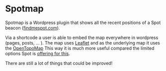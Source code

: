 # Spotmap
Spotmap is a Wordpress plugin that shows all the recent positions of a Spot beacon 
([findmespot.com](http://findmespot.com)).

Via a shortcode a user is able to embed the map everywhere in wordpress (pages, posts, ... ).
The map uses [Leaflet](https://leafletjs.com/) and as the underlying map it uses the [OpenTopoMap](https://opentopomap.org/about)
This way it is much more useful compared the limited options Spot is [offering for this](https://faq.findmespot.com/index.php?action=showEntry&data=71).

There are still a lot of things that could be improved!